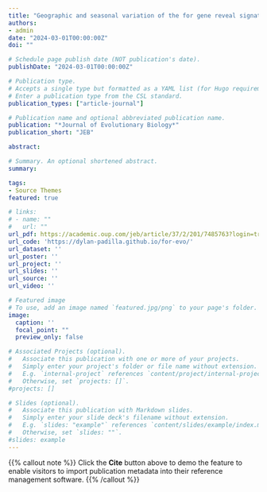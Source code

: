 ```yaml
---
title: "Geographic and seasonal variation of the for gene reveal signatures of local adaptation in Drosophila melanogaster"
authors:
- admin
date: "2024-03-01T00:00:00Z"
doi: ""

# Schedule page publish date (NOT publication's date).
publishDate: "2024-03-01T00:00:00Z"

# Publication type.
# Accepts a single type but formatted as a YAML list (for Hugo requirements).
# Enter a publication type from the CSL standard.
publication_types: ["article-journal"]

# Publication name and optional abbreviated publication name.
publication: "*Journal of Evolutionary Biology*"
publication_short: "JEB"

abstract:

# Summary. An optional shortened abstract.
summary:

tags:
- Source Themes
featured: true

# links:
# - name: ""
#   url: ""
url_pdf: https://academic.oup.com/jeb/article/37/2/201/7485763?login=true
url_code: 'https://dylan-padilla.github.io/for-evo/'
url_dataset: ''
url_poster: ''
url_project: ''
url_slides: ''
url_source: ''
url_video: ''

# Featured image
# To use, add an image named `featured.jpg/png` to your page's folder. 
image:
  caption: ''
  focal_point: ""
  preview_only: false

# Associated Projects (optional).
#   Associate this publication with one or more of your projects.
#   Simply enter your project's folder or file name without extension.
#   E.g. `internal-project` references `content/project/internal-project/index.md`.
#   Otherwise, set `projects: []`.
#projects: []

# Slides (optional).
#   Associate this publication with Markdown slides.
#   Simply enter your slide deck's filename without extension.
#   E.g. `slides: "example"` references `content/slides/example/index.md`.
#   Otherwise, set `slides: ""`.
#slides: example
---
```


{{% callout note %}}
Click the **Cite** button above to demo the feature to enable visitors to import publication metadata into their reference management software.
{{% /callout %}}
